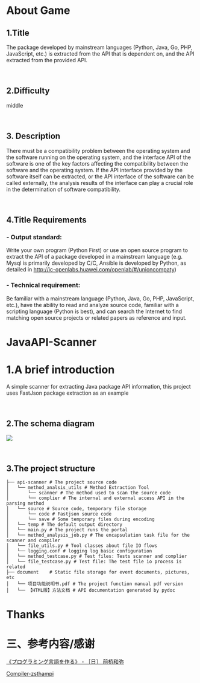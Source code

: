 # About Game

## 1.Title

The package developed by mainstream languages (Python, Java, Go, PHP, JavaScript, etc.) is extracted from the API that is dependent on, and the API extracted from the provided API.

<br>

## 2.Difficulty

middle

<br>

## 3. Description

There must be a compatibility problem between the operating system and the software running on the operating system, and the interface API of the software is one of the key factors affecting the compatibility between the software and the operating system. If the API interface provided by the software itself can be extracted, or the API interface of the software can be called externally, the analysis results of the interface can play a crucial role in the determination of software compatibility.

<br>

## 4.Title Requirements

### - Output standard:

Write your own program (Python First) or use an open source program to extract the API of a package developed in a mainstream language (e.g. Mysql is primarily developed by C/C, Ansible is developed by Python, as detailed in http://ic-openlabs.huawei.com/openlab/#/unioncompaty)

### - Technical requirement:

Be familiar with a mainstream language (Python, Java, Go, PHP, JavaScript, etc.), have the ability to read and analyze source code, familiar with a scripting language (Python is best), and can search the Internet to find matching open source projects or related papers as reference and input.







# JavaAPI-Scanner

# 1.A brief introduction

A simple scanner for extracting Java package API information, this project uses FastJson package extraction as an example

<br>

## 2.The schema diagram

![](E:\ZHAOWEN\RESPONSE\JavaAPI-Scanner\README.en.assets\4.png)

<br>

## 3.The project structure

```mark
├── api-scanner # The project source code
│   └── method_analsis_utils # Method Extraction Tool
│   	└── scanner # The method used to scan the source code 
│   	└── complier # The internal and external access API in the parsing method
│   └── source # Source code, temporary file storage
│   	└── code # Fastjson source code
│   	└── save # Some temporary files during encoding
│   └── temp # The default output directory
│   └── main.py # The project runs the portal
│   └── method_analysis_job.py # The encapsulation task file for the scanner and compiler
│   └── file_utils.py # Tool classes about file IO flows
│   └── logging.conf # logging log basic configuration
│   └── method_testcase.py # Test files: Tests scanner and complier
│   └── file_testcase.py # Test file: The test file io process is related
├── document	# Static file storage for event documents, pictures, etc
│   └── 项目功能说明书.pdf # The project function manual pdf version
│   └── 【HTML版】方法文档 # API documentation generated by pydoc
```

# Thanks
# 三、参考内容/感谢
[《プログラミング言語を作る》 - ［日］ 前桥和弥](https://book.douban.com/subject/25735333/)

[Compiler-zsthampi](https://github.com/zsthampi/Compiler)

